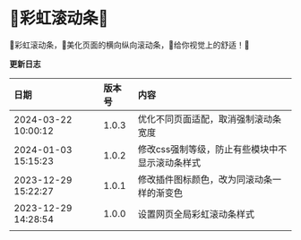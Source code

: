 🌈彩虹滚动条🌈
==

🌈彩虹滚动条，🌟美化页面的横向纵向滚动条，💖给你视觉上的舒适！🌈





**更新日志**


| 日期                | 版本号 | 内容                                            |
| :------------------ | :----- | :---------------------------------------------- |
| 2024-03-22 10:00:12 | 1.0.3  | 优化不同页面适配，取消强制滚动条宽度            |
| 2024-01-03 15:15:23 | 1.0.2  | 修改css强制等级，防止有些模块中不显示滚动条样式 |
| 2023-12-29 15:22:27 | 1.0.1  | 修改插件图标颜色，改为同滚动条一样的渐变色      |
| 2023-12-29 14:28:54 | 1.0.0  | 设置网页全局彩虹滚动条样式                      |
|                     |        |                                                 |







